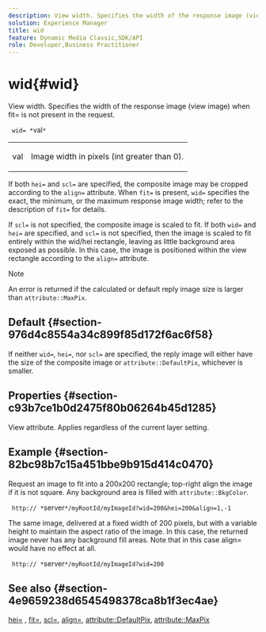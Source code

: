 ```yaml
---
description: View width. Specifies the width of the response image (view image) when fit= is not present in the request.
solution: Experience Manager
title: wid
feature: Dynamic Media Classic,SDK/API
role: Developer,Business Practitioner
---
```


# wid{#wid}

View width. Specifies the width of the response image (view image) when fit= is not present in the request.

 ` wid= *`val`*`

<table id="simpletable_E217453246F5441C896C1F69EA4D4218"> 
 <tr class="strow"> 
  <td class="stentry"> <p> <span class="varname"> val </span> </p> </td> 
  <td class="stentry"> <p>Image width in pixels (int greater than 0). </p> </td> 
 </tr> 
</table>

If both `hei=` and `scl=` are specified, the composite image may be cropped according to the `align=` attribute. When `fit=` is present, `wid=` specifies the exact, the minimum, or the maximum response image width; refer to the description of `fit=` for details.

If `scl=` is not specified, the composite image is scaled to fit. If both `wid=` and `hei=` are specified, and `scl=` is not specified, then the image is scaled to fit entirely within the wid/hei rectangle, leaving as little background area exposed as possible. In this case, the image is positioned within the view rectangle according to the `align=` attribute.

>[!NOTE]
>
>An error is returned if the calculated or default reply image size is larger than `attribute::MaxPix`.

## Default {#section-976d4c8554a34c899f85d172f6ac6f58}

If neither `wid=`, `hei=`, nor `scl=` are specified, the reply image will either have the size of the composite image or `attribute::DefaultPix`, whichever is smaller.

## Properties {#section-c93b7ce1b0d2475f80b06264b45d1285}

View attribute. Applies regardless of the current layer setting.

## Example {#section-82bc98b7c15a451bbe9b915d414c0470}

Request an image to fit into a 200x200 rectangle; top-right align the image if it is not square. Any background area is filled with `attribute::BkgColor`.

` http:// *`server`*/myRootId/myImageId?wid=200&hei=200&align=1,-1`

The same image, delivered at a fixed width of 200 pixels, but with a variable height to maintain the aspect ratio of the image. In this case, the returned image never has any background fill areas. Note that in this case align= would have no effect at all.

` http:// *`server`*/myRootId/myImageId?wid=200`

## See also {#section-4e9659238d6545498378ca8b1f3ec4ae}

[hei=](../../../../../is-api/http-ref/image-serving-api-ref/c-http-protocol-reference/c-command-reference/r-is-http-hei.md#reference-6d6f556ccc0e4b98a815e8a5c1944a96) , [fit=](../../../../../is-api/http-ref/image-serving-api-ref/c-http-protocol-reference/c-command-reference/r-fit.md#reference-f11bff6d93d143d6b135de3a923bc989), [scl=](../../../../../is-api/http-ref/image-serving-api-ref/c-http-protocol-reference/c-command-reference/r-scl.md#reference-b2a74e493d0d407e98fe350551ba3fcc), [align=](../../../../../is-api/http-ref/image-serving-api-ref/c-http-protocol-reference/c-command-reference/r-align.md#reference-b7d6b87c75124d78884f916dd6544bc7), [attribute::DefaultPix](../../../../../is-api/image-catalog/image-serving-api-ref/c-image-catalog-reference/c-attributes-reference/r-defaultpix.md#reference-996b2c22b30f4fd9b970c84063306df1), [attribute::MaxPix](../../../../../is-api/image-catalog/image-serving-api-ref/c-image-catalog-reference/c-attributes-reference/r-maxpix.md#reference-e167d396ac794079ba8b5e6eb16eeda5) 
